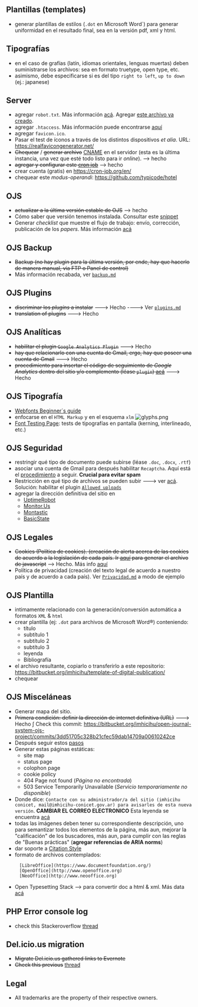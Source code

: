 ## Plantillas (templates)
* generar plantillas de estilos (`.dot` en Microsoft Word`) para generar uniformidad en el resultado final, sea en la versión pdf, xml y html.

## Tipografías
* en el caso de grafías (latín, idiomas orientales, lenguas muertas) deben suministrarse los archivos: sea en formato truetype, open type, etc. 
* asimismo, debe especificarse si es del tipo `right to left`, `up to down` (ej.: japanese)

## Server
* agregar `robot.txt`. Más información [acá](https://yoast.com/ultimate-guide-robots-txt/#robots-txt-location). Agregar [este archivo ya creado](https://bitbucket.org/imhicihu/open-journal-system-ojs-project/src/892c4d1e94a9a0d526aa031baac512c7650baffe/robot.txt?at=master).
* agregar `.htaccess`. Más información puede encontrarse [aquí](https://hipertextual.com/archivo/2012/07/archivo-htaccess-apache/)
* agregar `favicon.ico`.
* Pasar el test de íconos a través de los distintos dispositivos _et alia_. URL: https://realfavicongenerator.net/
* ~~Chequear~~ / ~~generar archivo~~ [CNAME](https://bitbucket.org/imhicihu/open-journal-system-ojs-project/src/ebb5ba07eed0078ac583cfd8e25170832d857228/CNAME?at=master&fileviewer=file-view-default) en el servidor (esta es la última instancia, una vez que esté todo listo para ir _online_). --> hecho
* ~~agregar y configurar este [cron job](https://bitbucket.org/snippets/imhicihu/bed47L/ojs-cron-job)~~ --> hecho
* crear cuenta (gratis) en https://cron-job.org/en/
* chequear este _modus-operandi_: https://github.com/typicode/hotel

## OJS
* ~~actualizar a la última versión estable de OJS~~ --> hecho
* Cómo saber que versión tenemos instalada. Consultar este [snippet](https://bitbucket.org/snippets/imhicihu/6eggK8/verify-with-version-is-installed-on-my)
* Generar _checklist_ que muestre el flujo de trabajo: envío, corrección, publicación de los _papers_. Más información [acá](https://pkp.sfu.ca/wiki/index.php?title=OJS_Workflow:_Stages)

## OJS Backup
* ~~Backup (no hay plugin para la última versión, por ende, hay que hacerlo de manera manual, via FTP o Panel de control)~~
* Más información recabada, ver [`backup.md`](https://bitbucket.org/imhicihu/open-journal-system-ojs-project/src/eb57ad32778c727442dbf0b3628681697273e36a/Backup.md?at=master&fileviewer=file-view-default)

## OJS Plugins
* ~~discriminar los _plugins_ a instalar~~  ---> Hecho ----> Ver [`plugins.md`](https://bitbucket.org/imhicihu/open-journal-system-ojs-project/src/17e63fd547d1a2a6bdbac5cfe35cbe4508f15013/Plugins.md?at=master&fileviewer=file-view-default)
* ~~translation of plugins~~ ---> Hecho

## OJS Analíticas
* ~~habilitar el plugin `Google Analytics Plugin`~~ ---> Hecho
* ~~hay que relacionarlo con una cuenta de Gmail, ergo, hay que poseer una cuenta de Gmail~~ ---> Hecho 
* ~~procedimiento para insertar el código de seguimiento de _Google Analytics_ dentro del sitio y/o complemento (léase `plugin`) [acá](https://support.google.com/analytics/answer/1008080?hl=es)~~ ---> Hecho

## OJS Tipografía
* [Webfonts Beginner´s guide](https://design.google/library/choosing-web-fonts-beginners-guide/)  
* enfocarse en el `HTML Markup` y en el esquema `xlm`
![glyphs.png](https://bitbucket.org/repo/rpybXp8/images/3991009943-glyphs.png)
* [Font Testing Page](https://github.com/impallari/Font-Testing-Page/): tests de tipografías en pantalla (kerning, interlineado, etc.)

## OJS Seguridad
* restringir qué tipo de documento puede subirse (léase `.doc`, `.docx`, `.rtf`)
* asociar una cuenta de Gmail para después habilitar `Recaptcha`. Aquí está el [procedimiento](https://www.google.com/recaptcha/admin?hl=es#list) a seguir. **Crucial para evitar spam**
* Restricción en qué tipo de archivos se pueden subir ---> ver [acá](https://bitbucket.org/imhicihu/open-journal-system-ojs-project/src/6fdb683c746db6179f7cce22e45c74316ab5d737/file_type_restriction.md?at=master&fileviewer=file-view-default).   Solución: habilitar el plugin [`Allowed uploads`](https://github.com/ajnyga/allowedUploads)
* agregar la dirección definitiva del sitio en 
     - [UptimeRobot](https://uptimerobot.com/)
     - [Monitor.Us](http://www.monitis.com/)
     - [Montastic](http://montastic.com/)
     - [BasicState](http://basicstate.com/)

## OJS Legales
* ~~Cookies (Política de cookies). (creación de alerta acerca de las cookies de acuerdo a la legislación de cada país. Ir [aquí](https://cookieconsent.insites.com/download/) para generar el archivo de javascript~~ --> Hecho. Más info [aquí](https://bitbucket.org/imhicihu/open-journal-system-ojs-project/issues/6/workflow-texto-de-las-cookies)
* Política de privacidad (creación del texto legal de acuerdo a nuestro país y de acuerdo a cada país). Ver [`Privacidad.md`](https://bitbucket.org/imhicihu/open-journal-system-ojs-project/src/d984b71e541d43893651dacec2ca34eb1ea44e41/Privacidad.md?at=master&fileviewer=file-view-default) a modo de ejemplo

## OJS Plantilla
* intimamente relacionado con la generación/conversión automática a formatos `XML` & `html`
* crear plantilla (ej: `.dot` para archivos de Microsoft Word®) conteniendo:
     - título
     - subtítulo 1
     - subtítulo 2
     - subtítulo 3
     - leyenda
     - Bibliografía
* el archivo resultante, copiarlo o transferirlo a este repositorio: https://bitbucket.org/imhicihu/template-of-digital-publication/
* chequear 

## OJS Misceláneas
* Generar mapa del sitio. 
* ~~Primera condición: definir la dirección de internet definitiva (URL)~~ ---> Hecho ∫ Check this commit: https://bitbucket.org/imhicihu/open-journal-system-ojs-project/commits/3dd51705c328b21cfec59dab14709a00610242ce
* Después seguir estos [pasos](https://github.com/pkp/ojs/blob/master/docs/README-SITEMAP)
* Generar estas páginas estáticas:
     - site map
     - status page
     - colophon page
     - cookie policy
     - 404 Page not found (_Página no encontrada_)
     - 503 Service Temporarily Unavailable (_Servicio temporariamente no disponible_)
* Donde dice: `Contacte con su administrador/a del sitio (imhicihu conicet, mail@imhicihu-conicet.gov.ar) para avisarles de esta nueva versión`. **CAMBIAR EL CORREO ELECTRONICO** Esta leyenda se encuentra [acá](http://ojs-imhicihu.experttel.com.ar/index.php/TemasMedievales/management/settings/context)
* todas las imágenes deben tener su correspondiente descripción, uno para semantizar todos los elementos de la página, más aun, mejorar la "calificación" de los buscadores, más aun, para cumplir con las reglas de "Buenas prácticas" (**agregar referencias de ARIA norms**)
* dar soporte a [Citation Style](https://github.com/citation-style-language)
* formato de archivos contemplados: 
```
     [LibreOffice](https://www.documentfoundation.org/) 
     [OpenOffice](http://www.openoffice.org)
     [NeoOffice](http://www.neooffice.org)
```
* Open Typesetting Stack --> para convertir doc a html & xml. Más data [acá](https://pkp.sfu.ca/open-typesetting-stack/)

## PHP Error console log
* check this Stackeroverflow [thread](https://stackoverflow.com/questions/5127838/where-does-php-store-the-error-log-php5-apache-fastcgi-cpanel)

## Del.icio.us migration
* ~~Migrate Del.icio.us gathered links to Evernote~~
* ~~Check this previous~~ [thread](https://bitbucket.org/imhicihu/migration-bookmarks-to-evernote/src/master/Procedure.md)

## Legal ##
* All trademarks are the property of their respective owners.